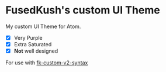 # FusedKush's custom UI Theme

My custom UI Theme for Atom.

- [x] Very Purple
- [x] Extra Saturated
- [x] **Not** well designed

For use with [fk-custom-v2-syntax](https://github.com/FusedKush/fk-custom-v2-syntax)
